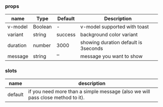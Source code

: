 ### props
| name | Type | Default | Description |
| ------------ | ------------ | ------------ | ------------ |
| v-model | Boolean | - | v-model supported with toast |
| variant | string | success | background color variant |
| duration | number | 3000 | showing duration default is 3seconds |
| message | string | '' | message you want to show |

### slots
| name | description 
| ------------ | ------------ |
| default | if you need more than a simple message (also we will pass close method to it). |


